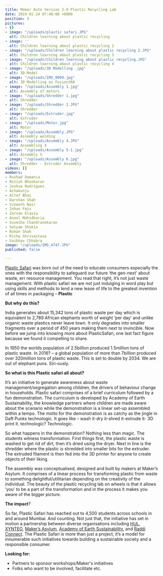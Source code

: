 ```yaml
---
title: Maker Auto Version 2.0 Plastic Recycling Lab
date: 2019-02-24 07:40:00 +0000
position: 5
pictures:
- {}
- image: "/uploads/plastic safari.JPG"
  alt: Children learning about plastic recycling
- image: ''
  alt: Children learning about plastic recycling 2
- image: "/uploads/Children learning about plastic recycling 2.JPG"
  alt: Children learning about plastic recycling 3
- image: "/uploads/Children learning about plastic recycling.JPG"
  alt: Children learning about plastic recycling 4
- image: "/uploads/3D Modelling .jpg"
  alt: 3D Model
- image: "/uploads/IMG_0069.jpg"
  alt: 3D Modelling on Fusion360
- image: "/uploads/Assembly 1.jpg"
  alt: Assembly of motors
- image: "/uploads/Shredder 1.jpg"
  alt: Shredder
- image: "/uploads/Shredder 2.JPG"
  alt: Shredder
- image: "/uploads/Extruder.jpg"
  alt: Extruder
- image: "/uploads/Motor.jpg"
  alt: Motor
- image: "/uploads/Assembly.JPG"
  alt: Assembly welding
- image: "/uploads/Assembly 4.JPG"
  alt: Assembling 4
- image: "/uploads/Assembly 5-1.jpg"
  alt: Assembly 5
- image: "/uploads/Assembly 6.jpg"
  alt: Shredder - Extruder Assembly
videos: []
members:
- Rushad Damania
- Nitish Bhaskaran
- Joshua Rodrigues
- Achakunju
- Altaf Bhai
- Darshan Shah
- Vineeth Nair
- Johan Pais
- Zarvan Elavia
- Anool Mahidharia
- Suvesha Chandrasekaran
- Satyam Shukla
- Rohan Shah
- Richa Shrivastava
- Vaibhav Chhabra
image: "/uploads/IMG_4747.JPG"
published: false

---
```

[Plastic Safari](http://plasticsafari.com) was born out of the need to educate consumers especially the ones with the responsibility to safeguard our future ‘the gen-next’ about waste, err resource management. You read that right, it’s not just waste management. With plastic safari we are not just indulging in word play but using skills and methods to lend a new lease of life to the greatest invention of all times in packaging – **Plastic**

**But why do this?**

India generates about 15,342 tons of plastic waste per day which is equivalent to 2,789 African elephants worth of weight ‘per day’ and unlike organic waste plastics never leave town. It only degrades into smaller fragments over a period of 450 years making them next to invincible. Now before we jump into knowing more about PlasticSafari, one last fact figure because we found it compelling to share.

In 1950 the worlds population of 2.5billion produced 1.5million tons of plastic waste. In 2016? – a global population of more than 7billion produced over 320million tons of plastic waste. This is set to double by 2034. We are out of elephant puns. Siri-ously.

**So what is this Plastic safari all about?**

It’s an initiative to generate awareness about waste management/segregation among children, the drivers of behaviour change in households. Plastic safari comprises of a brief curriculum followed by a fun demonstration. The curriculum is developed by Academy of Earth Sustainability, the knowledge partners where children are made aware about the scenario while the demonstration is a linear set-up assembled within a tempo. The motto for the demonstration is as catchy as the jingle in Daft Punks technologic. It goes like – wash it-dry it-shred it-extrude it- 3D print it. technologic? Technologic.

So what happens in the demonstration? Nothing less than magic. The students witness transformation. First things first, the plastic waste is washed to get rid of dirt, then it’s dried using the dryer. Next in line is the shredder where the plastic is shredded into smaller bits for the extruder. The extruded filament is then fed into the 3D printer for anyone to create objects of their liking.

The assembly was conceptualised, designed and built by makers at Maker’s Asylum. It comprises of a linear process for transforming plastic from waste to something delightful/utilitarian depending on the creativity of the individual. The beauty of the plastic recycling lab on wheels is that it allows ‘you’ to be a part of the transformation and in the process it makes you aware of the bigger picture.

**The impact**?

So far, Plastic Safari has reached out to 4,500 students across schools in and around Mumbai. And counting. Not just that, the initiative has set in motion a partnership between diverse organisations including [HUL](https://www.unilever.com/), [XYNTEO](https://xynteo.com/), [Maker’s Asylum](http://www.makersasylum.com/), [Academy of Earth Sustainability](https://www.aeslife.in/), and [Raddi Connect](http://www.raddiconnect.com/). The Plastic Safari is more than just a project, it’s a model for innumerable such initiatives towards building a sustainable society and a responsible consumer. 

**Looking for:**

* Partners to sponsor workshops/Maker's initiatives
* Folks who want to be involved, facilitate etc.